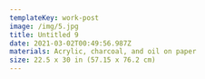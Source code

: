 ```yaml
---
templateKey: work-post
image: /img/5.jpg
title: Untitled 9
date: 2021-03-02T00:49:56.987Z
materials: Acrylic, charcoal, and oil on paper
size: 22.5 x 30 in (57.15 x 76.2 cm)
---
```

